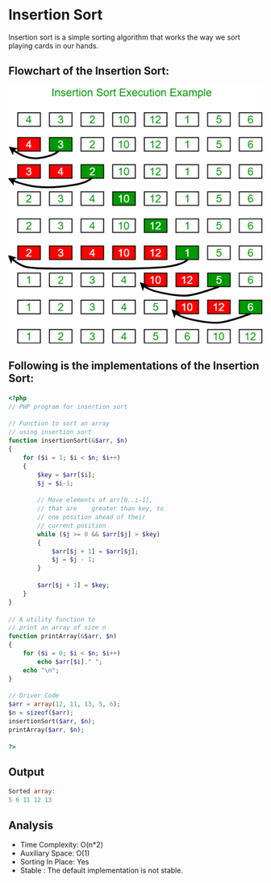 # Insertion Sort

Insertion sort is a simple sorting algorithm that works the way we sort playing cards in our hands.

## Flowchart of the Insertion Sort:

![](./img/insertionsort.png)

## Following is the implementations of the Insertion Sort:
```php
<?php  
// PHP program for insertion sort 
  
// Function to sort an array 
// using insertion sort 
function insertionSort(&$arr, $n) 
{ 
    for ($i = 1; $i < $n; $i++) 
    { 
        $key = $arr[$i]; 
        $j = $i-1; 
      
        // Move elements of arr[0..i-1], 
        // that are    greater than key, to  
        // one position ahead of their  
        // current position 
        while ($j >= 0 && $arr[$j] > $key) 
        { 
            $arr[$j + 1] = $arr[$j]; 
            $j = $j - 1; 
        } 
          
        $arr[$j + 1] = $key; 
    } 
} 
  
// A utility function to 
// print an array of size n 
function printArray(&$arr, $n) 
{ 
    for ($i = 0; $i < $n; $i++) 
        echo $arr[$i]." "; 
    echo "\n"; 
} 
  
// Driver Code 
$arr = array(12, 11, 13, 5, 6); 
$n = sizeof($arr); 
insertionSort($arr, $n); 
printArray($arr, $n); 
  
?> 
```

## Output 
```php
Sorted array:
5 6 11 12 13
```

## Analysis

- Time Complexity: O(n*2)
- Auxiliary Space: O(1)
- Sorting In Place: Yes
- Stable : The default implementation is not stable. 

